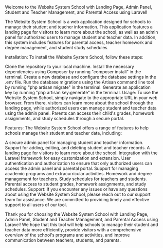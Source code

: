 Welcome to the Website System School with Landing Page, Admin Panel, Student and Teacher Management, and Parental Access using Laravel!

The Website System School is a web application designed for schools to manage their student and teacher information. This application features a landing page for visitors to learn more about the school, as well as an admin panel for authorized users to manage student and teacher data. In addition, this system includes features for parental access, teacher homework and degree management, and student study schedules.

Installation:
To install the Website System School, follow these steps:

Clone the repository to your local machine.
Install the necessary dependencies using Composer by running "composer install" in the terminal.
Create a new database and configure the database settings in the .env file.
Run the database migrations using the Artisan command line tool by running "php artisan migrate" in the terminal.
Generate an application key by running "php artisan key:generate" in the terminal.
Usage:
To use the Website System School, simply navigate to the appropriate URL in your web browser. From there, visitors can learn more about the school through the landing page, while authorized users can manage student and teacher data using the admin panel. Parents can access their child's grades, homework assignments, and study schedules through a secure portal.

Features:
The Website System School offers a range of features to help schools manage their student and teacher data, including:

A secure admin panel for managing student and teacher information.
Support for adding, editing, and deleting student and teacher records.
A landing page for visitors to learn more about the school.
Integration with the Laravel framework for easy customization and extension.
User authentication and authorization to ensure that only authorized users can access the admin panel and parental portal.
Support for managing academic programs and extracurricular activities.
Homework and degree management for teachers.
Study schedules for teachers and students.
Parental access to student grades, homework assignments, and study schedules.
Support:
If you encounter any issues or have any questions about using the Website System School, please reach out to our support team for assistance. We are committed to providing timely and effective support to all users of our tool.

Thank you for choosing the Website System School with Landing Page, Admin Panel, Student and Teacher Management, and Parental Access using Laravel! We hope that this tool will help schools to manage their student and teacher data more efficiently, provide visitors with a comprehensive overview of the school's programs and activities, and improve communication between teachers, students, and parents.
